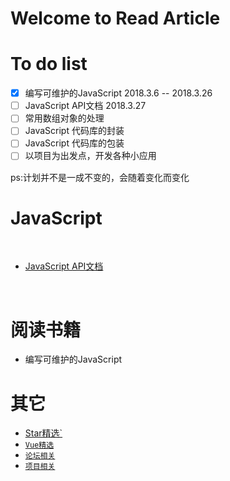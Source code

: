# Welcome to Read Article


# To do list 

- [x] 编写可维护的JavaScript   2018.3.6 -- 2018.3.26
- [ ] JavaScript API文档   2018.3.27
- [ ] 常用数组对象的处理
- [ ] JavaScript 代码库的封装
- [ ] JavaScript 代码库的包装
- [ ] 以项目为出发点，开发各种小应用

ps:计划并不是一成不变的，会随着变化而变化



# JavaScript

​	

* [JavaScript API文档](https://github.com/heightzhang/Reading-and-Reality/tree/master/JavaScript)

  ​

# 阅读书籍

* 编写可维护的JavaScript

# 其它

* [Star精选`](https://github.com/heightzhang/Reading-and-Reality/blob/master/%E5%85%B6%E5%AE%83/Star%E7%B2%BE%E9%80%89.md)
* [`Vue精选`](https://github.com/heightzhang/Reading-and-Reality/blob/master/%E5%85%B6%E5%AE%83/Vue%E7%B2%BE%E9%80%89.md)
* [`论坛相关`](https://github.com/heightzhang/Reading-and-Reality/blob/master/%E5%85%B6%E5%AE%83/%E8%AE%BA%E5%9D%9B%E7%9B%B8%E5%85%B3.md)
* [`项目相关`](https://github.com/heightzhang/Reading-and-Reality/blob/master/%E5%85%B6%E5%AE%83/%E9%A1%B9%E7%9B%AE%E7%9B%B8%E5%85%B3.md)


